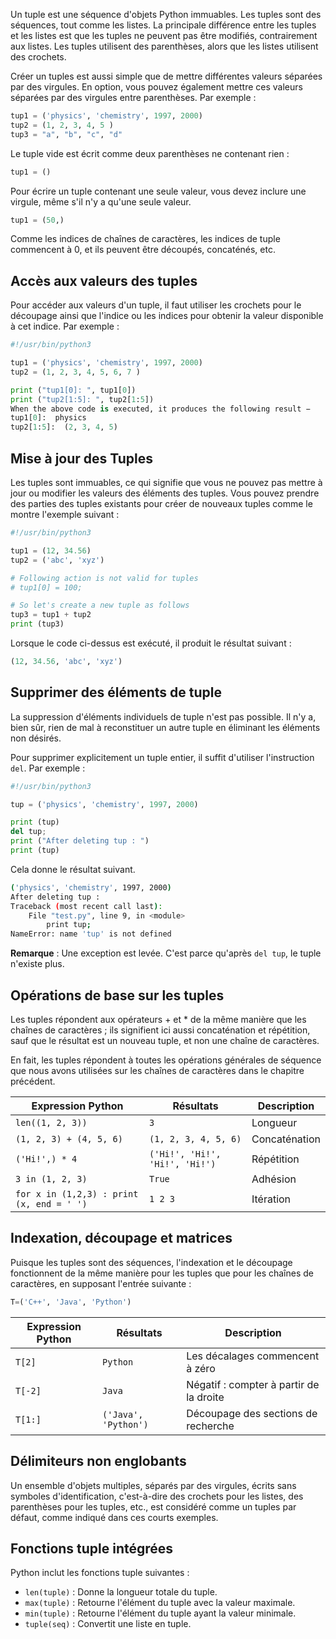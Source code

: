 Un tuple est une séquence d'objets Python immuables. Les tuples sont des séquences, tout comme les listes. La principale différence entre les tuples et les listes est que les tuples ne peuvent pas être modifiés, contrairement aux listes. Les tuples utilisent des parenthèses, alors que les listes utilisent des crochets.

Créer un tuples est aussi simple que de mettre différentes valeurs séparées par des virgules. En option, vous pouvez également mettre ces valeurs séparées par des virgules entre parenthèses. Par exemple :

```python
tup1 = ('physics', 'chemistry', 1997, 2000)
tup2 = (1, 2, 3, 4, 5 )
tup3 = "a", "b", "c", "d"
```

Le tuple vide est écrit comme deux parenthèses ne contenant rien :

```python
tup1 = ()
```

Pour écrire un tuple contenant une seule valeur, vous devez inclure une virgule, même s'il n'y a qu'une seule valeur.

```python
tup1 = (50,)
```

Comme les indices de chaînes de caractères, les indices de tuple commencent à 0, et ils peuvent être découpés, concaténés, etc.

## Accès aux valeurs des tuples

Pour accéder aux valeurs d'un tuple, il faut utiliser les crochets pour le découpage ainsi que l'indice ou les indices pour obtenir la valeur disponible à cet indice. Par exemple :

```python
#!/usr/bin/python3

tup1 = ('physics', 'chemistry', 1997, 2000)
tup2 = (1, 2, 3, 4, 5, 6, 7 )

print ("tup1[0]: ", tup1[0])
print ("tup2[1:5]: ", tup2[1:5])
When the above code is executed, it produces the following result −
tup1[0]:  physics
tup2[1:5]:  (2, 3, 4, 5)
```

## Mise à jour des Tuples

Les tuples sont immuables, ce qui signifie que vous ne pouvez pas mettre à jour ou modifier les valeurs des éléments des tuples. Vous pouvez prendre des parties des tuples existants pour créer de nouveaux tuples comme le montre l'exemple suivant :

```python
#!/usr/bin/python3

tup1 = (12, 34.56)
tup2 = ('abc', 'xyz')

# Following action is not valid for tuples
# tup1[0] = 100;

# So let's create a new tuple as follows
tup3 = tup1 + tup2
print (tup3)
```

Lorsque le code ci-dessus est exécuté, il produit le résultat suivant :

```python
(12, 34.56, 'abc', 'xyz')
```

## Supprimer des éléments de tuple

La suppression d'éléments individuels de tuple n'est pas possible. Il n'y a, bien sûr, rien de mal à reconstituer un autre tuple en éliminant les éléments non désirés.

Pour supprimer explicitement un tuple entier, il suffit d'utiliser l'instruction ```del```. Par exemple :

```python
#!/usr/bin/python3

tup = ('physics', 'chemistry', 1997, 2000)

print (tup)
del tup;
print ("After deleting tup : ")
print (tup)
```

Cela donne le résultat suivant.

```bash
('physics', 'chemistry', 1997, 2000)
After deleting tup :
Traceback (most recent call last):
    File "test.py", line 9, in <module>
        print tup;
NameError: name 'tup' is not defined
```

__Remarque__ : Une exception est levée. C'est parce qu'après ```del tup```, le tuple n'existe plus.

## Opérations de base sur les tuples

Les tuples répondent aux opérateurs + et * de la même manière que les chaînes de caractères ; ils signifient ici aussi concaténation et répétition, sauf que le résultat est un nouveau tuple, et non une chaîne de caractères.

En fait, les tuples répondent à toutes les opérations générales de séquence que nous avons utilisées sur les chaînes de caractères dans le chapitre précédent.

| **Expression Python** | **Résultats** | **Description** |
| --- | --- | --- |
| ```len((1, 2, 3))``` | ```3``` | Longueur |
| ```(1, 2, 3) + (4, 5, 6)``` | ```(1, 2, 3, 4, 5, 6)``` | Concaténation |
| ```('Hi!',) * 4``` | ```('Hi!', 'Hi!', 'Hi!', 'Hi!')``` | Répétition |
| ```3 in (1, 2, 3)``` | ```True``` | Adhésion |
| ```for x in (1,2,3) : print (x, end = ' ')``` | ```1 2 3``` | Itération |

## Indexation, découpage et matrices

Puisque les tuples sont des séquences, l'indexation et le découpage fonctionnent de la même manière pour les tuples que pour les chaînes de caractères, en supposant l'entrée suivante :

```python
T=('C++', 'Java', 'Python')
```

| **Expression Python** | **Résultats** | **Description** |
| --- | --- | --- |
| ```T[2]``` | ```Python``` | Les décalages commencent à zéro |
| ```T[-2]``` | ```Java``` | Négatif : compter à partir de la droite |
| ```T[1:]``` | ```('Java', 'Python')``` | Découpage des sections de recherche |

## Délimiteurs non englobants

Un ensemble d'objets multiples, séparés par des virgules, écrits sans symboles d'identification, c'est-à-dire des crochets pour les listes, des parenthèses pour les tuples, etc., est considéré comme un tuples par défaut, comme indiqué dans ces courts exemples.

## Fonctions tuple intégrées

Python inclut les fonctions tuple suivantes :

- ```len(tuple)``` : Donne la longueur totale du tuple.
- ```max(tuple)``` : Retourne l'élément du tuple avec la valeur maximale.
- ```min(tuple)``` : Retourne l'élément du tuple ayant la valeur minimale.
- ```tuple(seq)``` : Convertit une liste en tuple.
